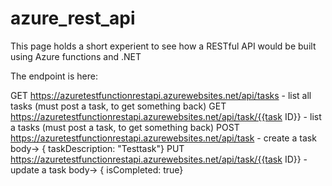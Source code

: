 # azure_rest_api

This page holds a short experient to see how a RESTful API would be built using Azure functions and .NET

The endpoint is here: 

GET https://azuretestfunctionrestapi.azurewebsites.net/api/tasks - list all tasks (must post a task, to get something back)
GET https://azuretestfunctionrestapi.azurewebsites.net/api/task/{{task ID}} - list a tasks (must post a task, to get something back)
POST  https://azuretestfunctionrestapi.azurewebsites.net/api/task - create a task
    body-> { taskDescription: "Testtask"}
PUT https://azuretestfunctionrestapi.azurewebsites.net/api/task/{{task ID}} - update a task
    body-> { isCompleted: true}    


